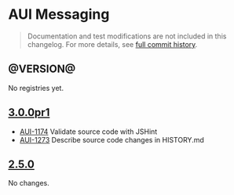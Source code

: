 # AUI Messaging

> Documentation and test modifications are not included in this changelog. For more details, see [full commit history](https://github.com/liferay/alloy-ui/commits/master/src/aui-messaging).

## @VERSION@

No registries yet.

## [3.0.0pr1](https://github.com/liferay/alloy-ui/releases/tag/3.0.0pr1)

* [AUI-1174](https://issues.liferay.com/browse/AUI-1174) Validate source code with JSHint
* [AUI-1273](https://issues.liferay.com/browse/AUI-1273) Describe source code changes in HISTORY.md

## [2.5.0](https://github.com/liferay/alloy-ui/releases/tag/2.5.0)

No changes.